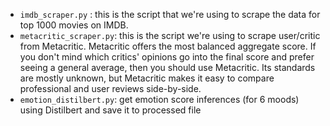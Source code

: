 

* `imdb_scraper.py` : this is the script that we're using to scrape the data for top 1000 movies on IMDB. 
* `metacritic_scraper.py`: this is the script we're using to scrape user/critic from Metacritic. Metacritic offers the most balanced aggregate score. If you don't mind which critics' opinions go into the final score and prefer seeing a general average, then you should use Metacritic. Its standards are mostly unknown, but Metacritic makes it easy to compare professional and user reviews side-by-side.
* `emotion_distilbert.py`: get emotion score inferences (for 6 moods) using Distilbert and save it to processed file
